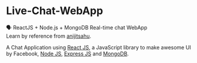 # Live-Chat-WebApp
🗣 ReactJS + Node.js + MongoDB Real-time chat WebApp  
Learn by reference from [anijitsahu](https://github.com/anijitsahu).  

A Chat Application using [React JS](https://reactjs.org/docs/getting-started.html), a JavaScript library to make awesome UI by Facebook, [Node JS](https://nodejs.org/en/docs), [Express JS](https://expressjs.com/en/api.html) and [MongoDB](https://docs.mongodb.com/).
